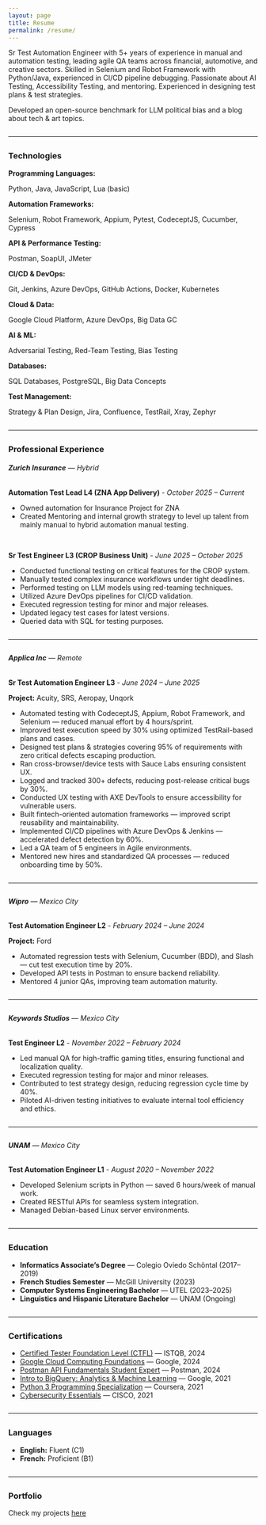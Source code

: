 ```yaml
---
layout: page
title: Resume
permalink: /resume/
---
```


<style>
  hr {
    margin-top: 2em;
    margin-bottom: 2em;
  }
</style>

Sr Test Automation Engineer with 5+ years of experience in manual and automation testing, leading agile QA teams across financial, automotive, and creative sectors. Skilled in Selenium and Robot Framework with Python/Java, experienced in CI/CD pipeline debugging. Passionate about AI Testing, Accessibility Testing, and mentoring. Experienced in designing test plans & test strategies.

Developed an open-source benchmark for LLM political bias and a blog about tech & art topics.

---

### **Technologies**

**Programming Languages:**

Python, Java, JavaScript, Lua (basic)

**Automation Frameworks:**

Selenium, Robot Framework, Appium, Pytest, CodeceptJS, Cucumber, Cypress

**API & Performance Testing:**

Postman, SoapUI, JMeter

**CI/CD & DevOps:**

Git, Jenkins, Azure DevOps, GitHub Actions, Docker, Kubernetes

**Cloud & Data:**

Google Cloud Platform, Azure DevOps, Big Data GC

**AI & ML:**

Adversarial Testing, Red-Team Testing, Bias Testing

**Databases:**

SQL Databases, PostgreSQL, Big Data Concepts

**Test Management:**

Strategy & Plan Design, Jira, Confluence, TestRail, Xray, Zephyr

---

### **Professional Experience**

###### **Zurich Insurance** — _Hybrid_

**Automation Test Lead L4 (ZNA App Delivery)** - _October 2025 – Current_

- Owned automation for Insurance Project for ZNA
- Created Mentoring and internal growth strategy to level up talent from mainly manual to hybrid automation manual testing.

<br>

**Sr Test Engineer L3 (CROP Business Unit)** - _June 2025 – October 2025_

- Conducted functional testing on critical features for the CROP system.
- Manually tested complex insurance workflows under tight deadlines.
- Performed testing on LLM models using red-teaming techniques.
- Utilized Azure DevOps pipelines for CI/CD validation.
- Executed regression testing for minor and major releases.
- Updated legacy test cases for latest versions.
- Queried data with SQL for testing purposes.

---

###### **Applica Inc** — _Remote_

**Sr Test Automation Engineer L3** - _June 2024 – June 2025_

**Project:** Acuity, SRS, Aeropay, Unqork

- Automated testing with CodeceptJS, Appium, Robot Framework, and Selenium — reduced manual effort by 4 hours/sprint.
- Improved test execution speed by 30% using optimized TestRail-based plans and cases.
- Designed test plans & strategies covering 95% of requirements with zero critical defects escaping production.
- Ran cross-browser/device tests with Sauce Labs ensuring consistent UX.
- Logged and tracked 300+ defects, reducing post-release critical bugs by 30%.
- Conducted UX testing with AXE DevTools to ensure accessibility for vulnerable users.
- Built fintech-oriented automation frameworks — improved script reusability and maintainability.
- Implemented CI/CD pipelines with Azure DevOps & Jenkins — accelerated defect detection by 60%.
- Led a QA team of 5 engineers in Agile environments.
- Mentored new hires and standardized QA processes — reduced onboarding time by 50%.

---

###### **Wipro** — _Mexico City_    

**Test Automation Engineer L2** - _February 2024 – June 2024_

**Project:** Ford

- Automated regression tests with Selenium, Cucumber (BDD), and Slash — cut test execution time by 20%.
- Developed API tests in Postman to ensure backend reliability.
- Mentored 4 junior QAs, improving team automation maturity.

---

###### **Keywords Studios** — _Mexico City_

**Test Engineer L2** - _November 2022 – February 2024_

- Led manual QA for high-traffic gaming titles, ensuring functional and localization quality.
- Executed regression testing for major and minor releases.
- Contributed to test strategy design, reducing regression cycle time by 40%.
- Piloted AI-driven testing initiatives to evaluate internal tool efficiency and ethics.

---

###### **UNAM** — _Mexico City_

**Test Automation Engineer L1** - _August 2020 – November 2022_

- Developed Selenium scripts in Python — saved 6 hours/week of manual work.
- Created RESTful APIs for seamless system integration.
- Managed Debian-based Linux server environments.

---

### **Education**

- **Informatics Associate’s Degree** — Colegio Oviedo Schöntal (2017–2019)
- **French Studies Semester** — McGill University (2023)
- **Computer Systems Engineering Bachelor** — UTEL (2023–2025)
- **Linguistics and Hispanic Literature Bachelor** — UNAM (Ongoing)

---

### **Certifications**

- <a class="experience-resume" href="https://atsqa.org/certified-testers/profile/d0de09118c7b4e9a9d51e3d858d47535?srsltid=AfmBOoo0PJEDBuVUG7xo2r5QUTxPO8g4GeeuOxOuqbVcDIL__ey3q1qK" target=_blank rel="noopener noreferrer">Certified Tester Foundation Level (CTFL)<a> — ISTQB, 2024
- <a class="experience-resume" href="https://www.cloudskillsboost.google/public_profiles/332716c9-c91b-4a39-b2e3-589e13f59af8/badges/7854212" target=_blank rel="noopener noreferrer">Google Cloud Computing Foundations<a> — Google, 2024
- <a class="experience-resume" href="https://badgr.com/public/assertions/CtM5CiiiQ6mywgJRo_baIQ?identity__email=leointhecode@gmail.com" target=_blank rel="noopener noreferrer">Postman API Fundamentals Student Expert<a> — Postman, 2024
- <a class="experience-resume" href="https://www.cloudskillsboost.google/public_profiles/332716c9-c91b-4a39-b2e3-589e13f59af8/badges/3510586" target=_blank rel="noopener noreferrer">Intro to BigQuery: Analytics & Machine Learning<a>
  — Google, 2021
- <a class="experience-resume" href="https://www.coursera.org/account/accomplishments/specialization/certificate/ZLTYVA9R83BT" target=_blank rel="noopener noreferrer">Python 3 Programming Specialization<a> — Coursera, 2021
- <a class="experience-resume" href="https://www.credly.com/badges/00107e8a-b2ad-4b1a-8ea8-16f1a124bf9b/public_url" target=_blank rel="noopener noreferrer">Cybersecurity Essentials<a> — CISCO, 2021

---

### **Languages**

- **English:** Fluent (C1)
- **French:** Proficient (B1)

---

### **Portfolio**

Check my projects [here](https://www.leonardespi.me/projects/)
